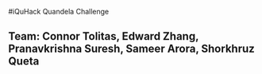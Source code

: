 #iQuHack Quandela Challenge
## Team: Connor Tolitas, Edward Zhang, Pranavkrishna Suresh, Sameer Arora, Shorkhruz Queta
